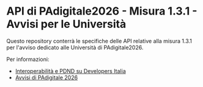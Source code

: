# API di PAdigitale2026 - Misura 1.3.1 - Avvisi per le Università

Questo repository conterrà le specifiche delle API relative alla misura 1.3.1 per l'avviso dedicato alle Università di PAdigitale2026.

Per informazioni:
* [Interoperabilità e PDND su Developers Italia](https://developers.italia.it/it/interoperabilita/)
* [Avvisi di PAdigitale 2026](https://areariservata.padigitale2026.gov.it/Pa_digitale2026_avvisi)
